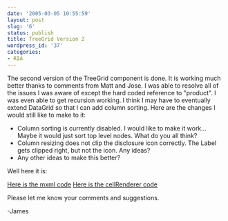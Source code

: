 ```yaml
---
date: '2005-03-05 10:55:59'
layout: post
slug: '6'
status: publish
title: TreeGrid Version 2
wordpress_id: '37'
categories:
- RIA
---
```


The second version of the TreeGrid component is done.  It is working much better thanks to comments from Matt and Jose.  I was able to resolve all of the issues I was aware of except the hard coded reference to "product".  I was even able to get recursion working.  I think I may have to eventually extend DataGrid so that I can add column sorting.  Here are the changes I would still like to make to it:
- Column sorting is currently disabled.  I would like to make it work...  Maybe it would just sort top level nodes.  What do you all think?
- Column resizing does not clip the disclosure icon correctly.  The Label gets clipped right, but not the icon.  Any ideas?
- Any other ideas to make this better?

Well here it is:

[Here is the mxml code](http://www.cayambe.com/TreeGrid-v2/TreeGrid.mxml.txt)
[Here is the cellRenderer code](http://www.cayambe.com/TreeGrid-v2/TreeGridCellRenderer.as)

Please let me know your comments and suggestions.

-James
